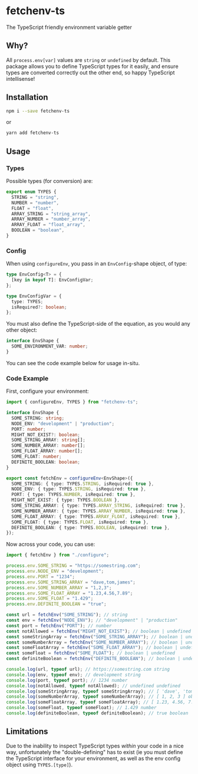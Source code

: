 # fetchenv-ts

The TypeScript friendly environment variable getter

## Why?

All `process.env[var]` values are `string` or `undefined` by default. This package allows you to define TypeScript types for it easily, and ensure types are converted correctly out the other end, so happy TypeScript intellisense!

## Installation

```bash
npm i --save fetchenv-ts
```

or

```bash
yarn add fetchenv-ts
```

## Usage

### Types

Possible types (for conversion) are:

```typescript
export enum TYPES {
  STRING = "string",
  NUMBER = "number",
  FLOAT = "float",
  ARRAY_STRING = "string_array",
  ARRAY_NUMBER = "number_array",
  ARRAY_FLOAT = "float_array",
  BOOLEAN = "boolean",
}
```

### Config

When using `configureEnv`, you pass in an `EnvConfig`-shape object, of type:

```typescript
type EnvConfig<T> = {
  [key in keyof T]: EnvConfigVar;
};

type EnvConfigVar = {
  type: TYPES;
  isRequired?: boolean;
};
```

You must also define the TypeScript-side of the equation, as you would any other object:

```typescript
interface EnvShape {
  SOME_ENVIRONMENT_VAR: number;
}
```

You can see the code example below for usage in-situ.

### Code Example

First, configure your environment:

```typescript
import { configureEnv, TYPES } from "fetchenv-ts";

interface EnvShape {
  SOME_STRING: string;
  NODE_ENV: "development" | "production";
  PORT: number;
  MIGHT_NOT_EXIST?: boolean;
  SOME_STRING_ARRAY: string[];
  SOME_NUMBER_ARRAY: number[];
  SOME_FLOAT_ARRAY: number[];
  SOME_FLOAT: number;
  DEFINITE_BOOLEAN: boolean;
}

export const fetchEnv = configureEnv<EnvShape>({
  SOME_STRING: { type: TYPES.STRING, isRequired: true },
  NODE_ENV: { type: TYPES.STRING, isRequired: true },
  PORT: { type: TYPES.NUMBER, isRequired: true },
  MIGHT_NOT_EXIST: { type: TYPES.BOOLEAN },
  SOME_STRING_ARRAY: { type: TYPES.ARRAY_STRING, isRequired: true },
  SOME_NUMBER_ARRAY: { type: TYPES.ARRAY_NUMBER, isRequired: true },
  SOME_FLOAT_ARRAY: { type: TYPES.ARRAY_FLOAT, isRequired: true },
  SOME_FLOAT: { type: TYPES.FLOAT, isRequired: true },
  DEFINITE_BOOLEAN: { type: TYPES.BOOLEAN, isRequired: true },
});
```

Now across your code, you can use:

```typescript
import { fetchEnv } from "./configure";

process.env.SOME_STRING = "https://somestring.com";
process.env.NODE_ENV = "development";
process.env.PORT = "1234";
process.env.SOME_STRING_ARRAY = "dave,tom,james";
process.env.SOME_NUMBER_ARRAY = "1,2,3";
process.env.SOME_FLOAT_ARRAY = "1.23,4.56,7.89";
process.env.SOME_FLOAT = "1.429";
process.env.DEFINITE_BOOLEAN = "true";

const url = fetchEnv("SOME_STRING"); // string
const env = fetchEnv("NODE_ENV"); // "development" | "production"
const port = fetchEnv("PORT"); // number
const notAllowed = fetchEnv("MIGHT_NOT_EXIST"); // boolean | undefined
const someStringArray = fetchEnv("SOME_STRING_ARRAY"); // boolean | undefined
const someNumberArray = fetchEnv("SOME_NUMBER_ARRAY"); // boolean | undefined
const someFloatArray = fetchEnv("SOME_FLOAT_ARRAY"); // boolean | undefined
const someFloat = fetchEnv("SOME_FLOAT"); // boolean | undefined
const definiteBoolean = fetchEnv("DEFINITE_BOOLEAN"); // boolean | undefined

console.log(url, typeof url); // https://somestring.com string
console.log(env, typeof env); // development string
console.log(port, typeof port); // 1234 number
console.log(notAllowed, typeof notAllowed); // undefined undefined
console.log(someStringArray, typeof someStringArray); // [ 'dave', 'tom', 'james' ] object
console.log(someNumberArray, typeof someNumberArray); // [ 1, 2, 3 ] object
console.log(someFloatArray, typeof someFloatArray); // [ 1.23, 4.56, 7.89 ] object
console.log(someFloat, typeof someFloat); // 1.429 number
console.log(definiteBoolean, typeof definiteBoolean); // true boolean
```

## Limitations

Due to the inability to inspect TypeScript types _within_ your code in a nice way, unfortunately the "double-defining" has to exist (ie you must define the TypeScript interface for your environment, as well as the env config object using `TYPES.[type]`).
